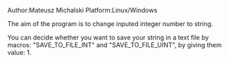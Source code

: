 Author:Mateusz Michalski
Platform:Linux/Windows

The aim of the program is to change inputed integer number to string. 


You can decide whether you want to save your string in a text file by macros: "SAVE_TO_FILE_INT" and "SAVE_TO_FILE_UINT", by giving them value: 1.


